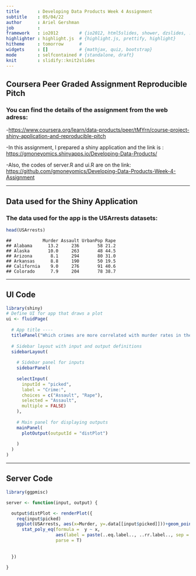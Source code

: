 ```yaml
---
title       : Developing Data Products Week 4 Assignment
subtitle    : 05/04/22
author      : Ariel Gershman
job         : 
framework   : io2012        # {io2012, html5slides, shower, dzslides, ...}
highlighter : highlight.js  # {highlight.js, prettify, highlight}
hitheme     : tomorrow      # 
widgets     : []            # {mathjax, quiz, bootstrap}
mode        : selfcontained # {standalone, draft}
knit        : slidify::knit2slides
---
```



## Coursera Peer Graded Assignment Reproducible Pitch

### You can find the details of the assignment from the web adress:

-https://www.coursera.org/learn/data-products/peer/tMYrn/course-project-shiny-application-and-reproducible-pitch

-In this assignment, I prepared a shiny application and the link is :
https://gmoneyomics.shinyapps.io/Developing-Data-Products/

-Also, the codes of server.R and ui.R are on the link: https://github.com/gmoneyomics/Developing-Data-Products-Week-4-Assignment

--- 

## Data used for the Shiny Application

### The data used for the app is the USArrests datasets:


```r
head(USArrests)
```

```
##            Murder Assault UrbanPop Rape
## Alabama      13.2     236       58 21.2
## Alaska       10.0     263       48 44.5
## Arizona       8.1     294       80 31.0
## Arkansas      8.8     190       50 19.5
## California    9.0     276       91 40.6
## Colorado      7.9     204       78 38.7
```

---

## UI Code

```r
library(shiny)
# Define UI for app that draws a plot 
ui <- fluidPage(
  
  # App title ----
  titlePanel("Which crimes are more correlated with murder rates in the US?"),
  
  # Sidebar layout with input and output definitions
  sidebarLayout(
    
    # Sidebar panel for inputs 
    sidebarPanel(
      
    selectInput(
      inputId = "picked",
      label = "Crime:",
      choices = c("Assault", "Rape"),
      selected = "Assault",
      multiple = FALSE)
    ),
    
    # Main panel for displaying outputs
    mainPanel(
      plotOutput(outputId = "distPlot")
      
    )
  )
)
```

---

## Server Code

```r
library(ggpmisc)

server <- function(input, output) {

  output$distPlot <- renderPlot({
    req(input$picked)
    ggplot(USArrests, aes(x=Murder, y=.data[[input$picked]]))+geom_point()+stat_smooth(method="lm")+
      stat_poly_eq(formula =  y ~ x, 
                   aes(label = paste(..eq.label.., ..rr.label.., sep = "~~~")), 
                   parse = T)  
    
    
  })
  
}
```






